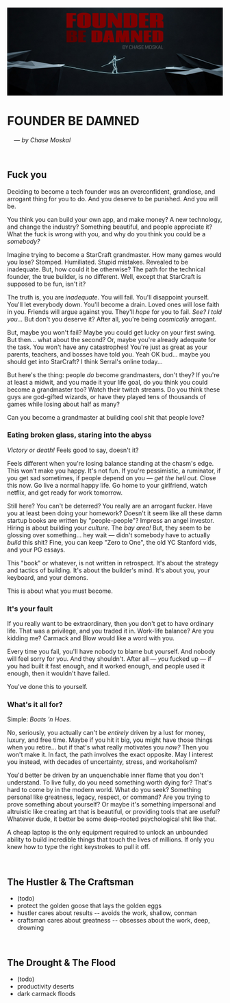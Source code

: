 
![](./assets/banner.jpg)

# FOUNDER BE DAMNED
&nbsp; &nbsp; — *by Chase Moskal*

<br/>

## Fuck you

Deciding to become a tech founder was an overconfident, grandiose, and arrogant thing for you to do. And you deserve to be punished. And you will be.

You think you can build your own app, and make money? A new technology, and change the industry? Something beautiful, and people appreciate it? What the fuck is wrong with you, and why do you think you could be a *somebody?*

Imagine trying to become a StarCraft grandmaster. How many games would you lose? Stomped. Humiliated. Stupid mistakes. Revealed to be inadequate. But, how could it be otherwise? The path for the technical founder, the true builder, is no different. Well, except that StarCraft is supposed to be fun, isn't it?

The truth is, you are *inadequate*. You will fail. You'll disappoint yourself. You'll let everybody down. You'll become a drain. Loved ones will lose faith in you. Friends will argue against you. They'll *hope* for you to fail. *See? I told you...* But don't you deserve it? After all, you're being *cosmically* arrogant.

But, maybe you won't fail? Maybe you could get lucky on your first swing. But then... what about the second? Or, maybe you're already adequate for the task. You won't have any catastrophes! You're just as great as your parents, teachers, and bosses have told you. Yeah OK bud... maybe you should get into StarCraft? I think Serral's online today...

But here's the thing: people *do* become grandmasters, don't they? If you're at least a midwit, and you made it your life goal, do you think you could become a grandmaster too? Watch their twitch streams. Do you think these guys are god-gifted wizards, or have they played tens of thousands of games while losing about half as many?

Can you become a grandmaster at building cool shit that people love?

### Eating broken glass, staring into the abyss

*Victory or death!* Feels good to say, doesn't it?

Feels different when you're losing balance standing at the chasm's edge. This won't make you happy. It's not fun. If you're pessimistic, a ruminator, if you get sad sometimes, if people depend on you — *get the hell out.* Close this now. Go live a normal happy life. Go home to your girlfriend, watch netflix, and get ready for work tomorrow.

Still here? You can't be deterred? You really are an arrogant fucker. Have you at least been doing your homework? Doesn't it seem like all these damn startup books are written by "people-people"? Impress an angel investor. Hiring is about building your *culture.* The *bay area!* But, they seem to be glossing over something... hey wait — didn't somebody have to actually *build* this shit? Fine, you can keep "Zero to One", the old YC Stanford vids, and your PG essays.

This "book" or whatever, is not written in retrospect. It's about the strategy and tactics of building. It's about the builder's mind. It's about you, your keyboard, and your demons.

This is about what you must become.

### It's your fault

If you really want to be extraordinary, then you don't get to have ordinary life. That was a privilege, and you traded it in. Work-life balance? Are you kidding me? Carmack and Blow would like a word with you.

Every time you fail, you'll have nobody to blame but yourself. And nobody will feel sorry for you. And they shouldn't. After all — *you* fucked up — if you had built it fast enough, and it worked enough, and people used it enough, then it wouldn't have failed.

You've done this to yourself.

### What's it all for?

Simple: *Boats 'n Hoes.*

No, seriously, you actually can't be *entirely* driven by a lust for money, luxury, and free time. Maybe if you hit it big, you might have those things when you retire... but if that's what really motivates you *now?* Then you won't make it. In fact, the path involves the exact opposite. May I interest you instead, with decades of uncertainty, stress, and workaholism?

You'd better be driven by an unquenchable inner flame that you don't understand. To live fully, do you need something worth dying for? That's hard to come by in the modern world. What do you seek? Something personal like greatness, legacy, respect, or command? Are you trying to prove something about yourself? Or maybe it's something impersonal and altruistic like creating art that is beautiful, or providing tools that are useful? Whatever dude, it better be some deep-rooted psychological shit like that.

A cheap laptop is the only equipment required to unlock an unbounded ability to build incredible things that touch the lives of millions. If only you knew how to type the right keystrokes to pull it off.

<br/>

## The Hustler & The Craftsman
- (todo)
- protect the golden goose that lays the golden eggs
- hustler cares about results -- avoids the work, shallow, conman
- craftsman cares about greatness -- obsesses about the work, deep, drowning

<br/>

## The Drought & The Flood
- (todo)
- productivity deserts
- dark carmack floods

